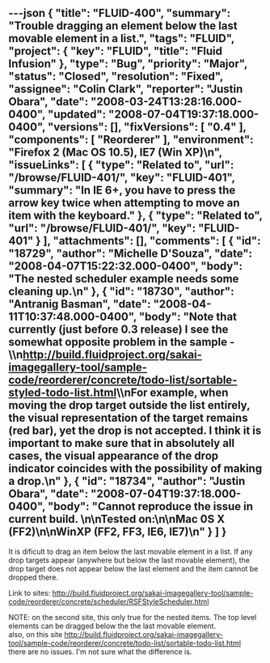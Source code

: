 ---json
{
  "title": "FLUID-400",
  "summary": "Trouble dragging an element below the last movable element in a list.",
  "tags": "FLUID",
  "project": {
    "key": "FLUID",
    "title": "Fluid Infusion"
  },
  "type": "Bug",
  "priority": "Major",
  "status": "Closed",
  "resolution": "Fixed",
  "assignee": "Colin Clark",
  "reporter": "Justin Obara",
  "date": "2008-03-24T13:28:16.000-0400",
  "updated": "2008-07-04T19:37:18.000-0400",
  "versions": [],
  "fixVersions": [
    "0.4"
  ],
  "components": [
    "Reorderer"
  ],
  "environment": "Firefox 2 (Mac OS 10.5), IE7 (Win XP)\n",
  "issueLinks": [
    {
      "type": "Related to",
      "url": "/browse/FLUID-401/",
      "key": "FLUID-401",
      "summary": "In IE 6+, you have to press the arrow key twice when attempting to move an item with the keyboard."
    },
    {
      "type": "Related to",
      "url": "/browse/FLUID-401/",
      "key": "FLUID-401"
    }
  ],
  "attachments": [],
  "comments": [
    {
      "id": "18729",
      "author": "Michelle D'Souza",
      "date": "2008-04-07T15:22:32.000-0400",
      "body": "The nested scheduler example needs some cleaning up.\n"
    },
    {
      "id": "18730",
      "author": "Antranig Basman",
      "date": "2008-04-11T10:37:48.000-0400",
      "body": "Note that currently (just before 0.3 release) I see the somewhat opposite problem in the sample - \\\n<http://build.fluidproject.org/sakai-imagegallery-tool/sample-code/reorderer/concrete/todo-list/sortable-styled-todo-list.html>\\\nFor example, when moving the drop target outside the list entirely, the visual representation of the target remains (red bar), yet the drop is not accepted. I think it is important to make sure that in absolutely all cases, the visual appearance of the drop indicator coincides with the possibility of making a drop.\n"
    },
    {
      "id": "18734",
      "author": "Justin Obara",
      "date": "2008-07-04T19:37:18.000-0400",
      "body": "Cannot reproduce the issue in current build.&#x20;\n\nTested on:\n\nMac 0S X (FF2)\n\nWinXP (FF2, FF3, IE6, IE7)\n"
    }
  ]
}
---
It is dificult to drag an item below the last movable element in a list. If any drop targets appear (anywhere but below the last movable element), the drop target does not appear below the last element and the item cannot be dropped there.&#x20;

Link to sites: <http://build.fluidproject.org/sakai-imagegallery-tool/sample-code/reorderer/concrete/scheduler/RSFStyleScheduler.html>

NOTE: on the second site, this only true for the nested items. The top level elements can be dragged below the the last movable element.\
also, on this site <http://build.fluidproject.org/sakai-imagegallery-tool/sample-code/reorderer/concrete/todo-list/sortable-todo-list.html>\
there are no issues. I'm not sure what the difference is.

        